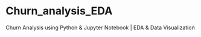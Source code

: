 # Churn_analysis_EDA
Churn Analysis using Python &amp; Jupyter Notebook | EDA &amp; Data Visualization
